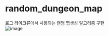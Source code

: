 # random_dungeon_map
로그 라이크류에서 사용되는 랜덤 맵생성 알고리즘 구현<br>
![image](https://github.com/Security-Development/random_dungeon_map/assets/35417717/d8533f49-c983-4a43-86c7-c68f73283d15)

